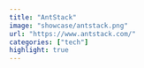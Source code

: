 ```yaml
---
title: "AntStack"
image: "showcase/antstack.png"
url: "https://www.antstack.com/"
categories: ["tech"]
highlight: true
---
```

